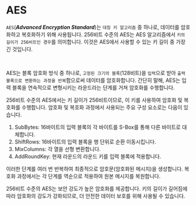 # AES

`AES`(***Advanced Encryption Standard***)는 `대칭 키 알고리즘` 중 하나로, 데이터를 암호화하고 복호화하기 위해 사용됩니다. 256비트 수준의 AES는 AES 알고리즘에서 `키의 길이가 256비트인 경우`를 의미합니다. 이것은 AES에서 사용할 수 있는 키 길이 중 가장 긴 것입니다.

<br>

AES는 블록 암호화 방식 중 하나로, `고정된 크기의 블록`(128비트)을 `입력`으로 받아 `출력 블록으로 변환하는 과정을 반복`함으로써 데이터를 암호화합니다. 간단히 말해, AES는 입력 블록을 연속적으로 변형시키는 라운드라는 단계를 거쳐 암호화를 수행합니다.

256비트 수준의 AES에서는 키 길이가 256비트이므로, 이 키를 사용하여 암호화 및 복호화를 수행합니다. 암호화 및 복호화 과정에서 사용되는 주요 구성 요소로는 다음이 있습니다.

1. SubBytes: 16바이트의 입력 블록의 각 바이트를 S-Box를 통해 다른 바이트로 대체합니다.
2. ShiftRows: 16바이트의 입력 블록을 행 단위로 순환 이동시킵니다.
3. MixColumns: 각 열을 선형 변환합니다.
4. AddRoundKey: 현재 라운드의 라운드 키를 입력 블록에 적용합니다.

이러한 단계를 여러 번 반복하여 최종적으로 암호문(암호화된 메시지)을 생성합니다. 복호화 과정에서는 각 단계를 역순으로 적용하여 원본 메시지를 복원합니다.

256비트 수준의 AES는 보안 강도가 높은 암호화를 제공합니다. 키의 길이가 길어짐에 따라 암호화의 강도가 강화되므로, 더 안전한 데이터 보호를 위해 사용될 수 있습니다.